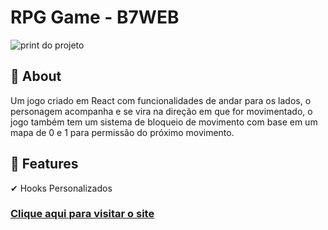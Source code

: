 # RPG Game - B7WEB

![print do projeto](gif.gif)

## 	&#127919; About
Um jogo criado em React com funcionalidades de andar para os lados, o  personagem acompanha e se vira na direção em que for movimentado, o jogo também tem um sistema de bloqueio de movimento com base em um mapa de 0 e 1 para permissão do próximo movimento.

## &#127775; Features
&#10004; Hooks Personalizados

### <a href="https://rpggame-five.vercel.app/">Clique aqui para visitar o site</a>

